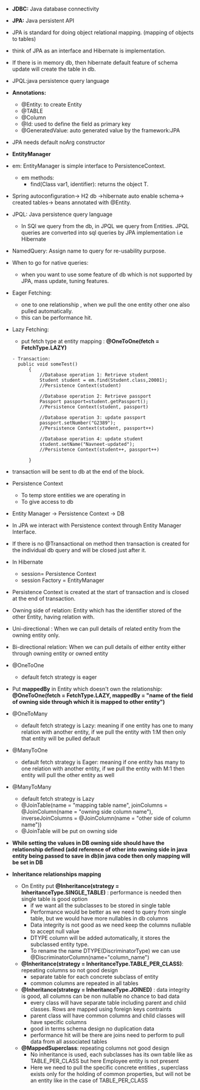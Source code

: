 - **JDBC:** Java database connectivity
- **JPA:** Java persistent API    
- JPA is standard for doing object relational mapping. (mapping of objects to tables)
- think of JPA as an interface and Hibernate is implementation.
- If there is in memory db, then hibernate default feature of schema update will create the table in db.
- JPQL:java persistence query language
- **Annotations:** 
  - @Entity: to create Entity   
  - @TABLE 
  - @Column 
  - @Id: used to define the field as primary key 
  - @GeneratedValue: auto generated value by the framework:JPA
- JPA needs default noArg constructor 

- **EntityManager** 
- em: EntityManager is simple interface to PersistenceContext.
  - em methods:
    - find(Class<T> var1, identifier): returns the object T.
- Spring autoconfiguration-> H2 db ->hibernate auto enable schema-> created tables-> beans annotated with @Entity.
- JPQL: Java persistence query language
  - In SQl we query from the db, in JPQL  we query from Entities. JPQL queries are converted into sql queries by JPA implementation i.e Hibernate
- NamedQuery: Assign name to query for re-usability purpose.

- When to go for native queries:
    - when you want to use some feature of db which is not supported by JPA, mass update, tuning features.
- Eager Fetching:
    - one to one relationship , when we pull the one entity other one also pulled automatically.
    - this can be performance hit.
- Lazy Fetching:
    -  put fetch type at entity mapping : **@OneToOne(fetch = FetchType.LAZY)**

      - Transaction:
        public void someTest()
            {
                //Database operation 1: Retrieve student
                Student student = em.find(Student.class,20001);
                //Persistence Context(student)

                //Database operation 2: Retrieve passport
                Passport passport=student.getPassport();
                //Persistence Context(student, passport)
        
                //Database operation 3: update passport
                passport.setNumber("G2389");
                //Persistence Context(student, passport++)
        
                //Database operation 4: update student
                student.setName("Navneet-updated");
                //Persistence Context(student++, passport++)
        
            }

- transaction will be sent to db at the end of the block.
- Persistence Context
  - To temp store entities we are operating in
  - To give access to db
- Entity Manager -> Persistence Context -> DB
- In JPA we interact with Persistence context through Entity Manager Interface.
- If there is no @Transactional on method then transaction is created for the individual db query and will be closed just after it.
- In Hibernate
  - session= Persistence Context
  - session Factory = EntityManager
- Persistence Context is created at the start of transaction and is closed at the end of transaction.
- Owning side of relation: Entity which has the identifier stored of the other Entity, having relation with.
- Uni-directional : When we can pull details of related entity from the owning entity only.
- Bi-directional relation: When we can pull details of either entity either through owning entity or owned entity

- @OneToOne
  - default fetch strategy is eager

- Put **mappedBy** in Entity which doesn't own the relationship: **@OneToOne(fetch = FetchType.LAZY, mappedBy = "name of the field of owning side through which it is mapped to other entity")**
- @OneToMany
  - default fetch strategy is Lazy: meaning if one entity has one to many relation with another entity, if we pull the entity with 1:M then only that entity will be pulled default
- @ManyToOne
  - default fetch strategy is Eager: meaning if one entity has many to one relation with another entity, if we pull the entity with M:1 then  entity will pull the other entity as well
- @ManyToMany
  - default fetch strategy is Lazy
  - @JoinTable(name = "mapping table name", joinColumns = @JoinColumn(name = "owning side column name"), inverseJoinColumns = @JoinColumn(name = "other side of column name"))
  - @JoinTable will be put on owning side
- **While setting the values in DB owning side should have the relationship defined (add reference of other into owning side  in java entity being passed to save in db)in java  code then only mapping will be set in DB**
- **Inheritance relationships mapping**
  - On Entity put **@Inheritance(strategy = InheritanceType.SINGLE_TABLE)** : performance is needed then single table is good option
    - if we want all the subclasses to be stored in single table
    - Performance would be better as we need to query from single table, but we would have more nullables in db columns
    - Data integrity is not good as we need keep the columns nullable to accept null value
    - DTYPE column will be added automatically, it stores the subclassed entity type.
    - To rename the name DTYPE(DiscriminatorType) we can use @DiscriminatorColumn(name="column_name")
  - **@Inheritance(strategy = InheritanceType.TABLE_PER_CLASS)**: repeating columns so not good design
    - separate table for each concrete subclass of entity
    - common columns are repeated in all tables
  - **@Inheritance(strategy = InheritanceType.JOINED)** : data integrity is good, all columns can be non nullable no chance to bad data
    - every class will have separate table including parent and child classes. Rows are mapped using foreign keys contraints
    - parent class will have common columns and child classes will have specific columns
    - good in terms schema design no duplication data
    - performance hit will be there are joins need to perform to pull data from all associated tables
  - **@MappedSuperclass**: repeating columns not good design
    - No inheritance is used, each subclasses has its own table like as TABLE_PER_CLASS but here Employee entity is not present
    - Here we need to pull the specific concrete  entities , superclass exists only for the holding of common properties, but will not be an entity like in the case of TABLE_PER_CLASS

